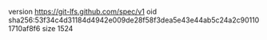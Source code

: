 version https://git-lfs.github.com/spec/v1
oid sha256:53f34c4d31184d4942e009de28f58f3dea5e43e44ab5c24a2c901101710af8f6
size 1524
